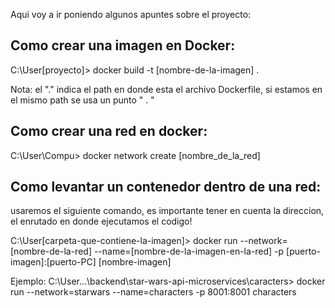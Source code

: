 Aqui voy a ir poniendo algunos apuntes sobre el proyecto:

## Como crear una imagen en Docker:

C:\\User\[proyecto]> docker build -t [nombre-de-la-imagen] .

Nota: el "." indica el path en donde esta el archivo Dockerfile, si estamos en el mismo path se usa un punto " . "

## Como crear una red en docker:

C:\User\Compu> docker network create [nombre_de_la_red]

## Como levantar un contenedor dentro de una red:

usaremos el siguiente comando, es importante tener en cuenta la direccion, el enrutado en donde ejecutamos el codigo!

C:\User\[carpeta-que-contiene-la-imagen]> docker run --network=[nombre-de-la-red] --name=[nombre-de-la-imagen-en-la-red] -p [puerto-imagen]:[puerto-PC] [nombre-imagen]

Ejemplo:
C:\User\...\backend\star-wars-api-microservices\caracters> docker run --network=starwars --name=characters -p 8001:8001 characters
